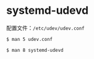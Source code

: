 # systemd-udevd

配置文件：`/etc/udev/udev.conf`

```sh
$ man 5 udev.conf
```

```sh
$ man 8 systemd-udevd
```